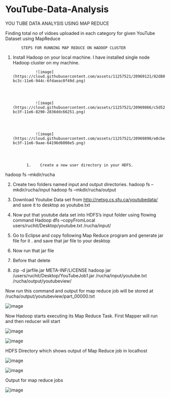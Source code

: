 # YouTube-Data-Analysis


YOU TUBE DATA ANALYSIS USING MAP REDUCE

Finding total no of vidoes uploaded in each category for given YouTube Dataset using MapReduce


           STEPS FOR RUNNING MAP REDUCE ON HADOOP CLUSTER

1.	Install Hadoop on your local machine.
                     I have installed single node Hadoop cluster on my machine.
                     
                  ![image](https://cloud.githubusercontent.com/assets/11257521/20969121/82d8065e-bc3c-11e6-944c-6fdaeac0f49d.png)
                  
                  


                  ![image](https://cloud.githubusercontent.com/assets/11257521/20969866/c5d52010-bc3f-11e6-8290-2836ddc66251.png)
                  
                  
                  
                  
                  ![image](https://cloud.githubusercontent.com/assets/11257521/20969898/e8cbe112-bc3f-11e6-9aae-64196d6008e5.png)
                  



              1.	Create a new user directory in your HDFS.
hadoop fs –mkdir/rucha

2.	Create two folders named input and output directories.
           hadoop fs –mkdir/rucha/input
           hadoop fs –mkdir/rucha/output




3.	Download Youtube Data set from  http://netsg.cs.sfu.ca/youtubedata/  and save it to desktop as youtube.txt
4.	Now put that youtube data set into HDFS’s input folder using flowing command
Hadoop dfs –copyFromLocal  users/ruchit/Desktop/youtube.txt  /rucha/input/
5.	Go to Eclipse and copy following Map Reduce program and generate jar file for it . and save that jar file to your desktop
6.	Now run that jar file
7.	Before that delete 
8.	zip -d jarfile.jar META-INF/LICENSE
hadoop jar /users/ruchit/Desktop/YouTubeJob1.jar   /rucha/input/youtube.txt /rucha/output/youtubeview/

Now run this command and output for map reduce job will be stored at /rucha/output/youtubeview/part_00000.txt

      

![image](https://cloud.githubusercontent.com/assets/11257521/20969925/0eab0836-bc40-11e6-857e-75892090bac6.png)



Now Hadoop starts executing its Map Reduce Task. First  Mapper will run and then reducer will start




![image](https://cloud.githubusercontent.com/assets/11257521/20969950/324ee1c2-bc40-11e6-84ea-49984f2f526e.png)




![image](https://cloud.githubusercontent.com/assets/11257521/20969967/438a299c-bc40-11e6-9f7e-3cbbc8d8ee4f.png)





HDFS Directory which shows  output of Map Reduce job  in localhost


![image](https://cloud.githubusercontent.com/assets/11257521/20970006/5efed47a-bc40-11e6-80ef-53120aee32d8.png)





![image](https://cloud.githubusercontent.com/assets/11257521/20970018/6c852626-bc40-11e6-9453-74d92ce19ead.png)




Output for map reduce jobs


![image](https://cloud.githubusercontent.com/assets/11257521/20970043/89a5e6c8-bc40-11e6-8d82-b78290ac9a86.png)
















